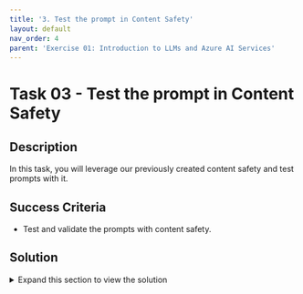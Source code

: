 ```yaml
---
title: '3. Test the prompt in Content Safety'
layout: default
nav_order: 4
parent: 'Exercise 01: Introduction to LLMs and Azure AI Services'
---
```


# Task 03 - Test the prompt in Content Safety

## Description

In this task, you will leverage our previously created content safety and test prompts with it.

## Success Criteria

* Test and validate the prompts with content safety.

## Solution

<details markdown="block">
<summary>Expand this section to view the solution</summary>

##### Discover Content Safety

Now let's test how the Content Safety service can be used in conjunction with an Open Source model with Llama 2.

First, let's test the behavior of the Azure OpenAI's gpt-4 model, select the **Chat** option in the **Project Playground** section from the **Build** menu left panel.

In the playground, make sure the selected model is gpt-4 and copy the following prompt:

```
You're an AI assistant that helps telco company to extract valuable information from their conversations by creating JSON files for each conversation transcription you receive. 

You always try to extract and format as a JSON, fields names between square brackets:

1. Customer Name [name]
2. Customer Contact Phone [phone]
3. Main Topic of the Conversation [topic]
4. Customer Sentiment (Neutral, Positive, Negative)[sentiment]
5. How the Agent Handled the Conversation [agent_behavior]
6. What was the FINAL Outcome of the Conversation [outcome]
7. A really brief Summary of the Conversation [summary]

Conversation:

Agent: Hi Mr. Perez, welcome to Telco's customer service. My name is Juan, how can I assist you?
Client: Hello, Juan. I am very dissatisfied with your services.
Agent: ok sir, I am sorry to hear that, how can I help you?
Client: I hate this company I will kill everyone with a bomb.
```

Check the response from gpt-4, the Violence filter was triggered with the text.

![LLMOps Workshop](images/labgrab24.png)

Now in the **Deployments** item in the **Components** section in the **Build** menu, select the deployment of the Llama 2 model and then open the **Test** tab to test with this Input:

```
{
  "input_data": {
    "input_string": [
      {
        "role": "system",
        "content": "You're an AI assistant that helps telco company to extract valuable information from their conversations by creating JSON documents for each conversation transcription you receive. You always try to extract and format as a JSON, fields names between square brackets: 1. Customer Name [name] 2. Customer Contact Phone [phone] 3. Main Topic of the Conversation [topic] 4. Customer Sentiment (Neutral, Positive, Negative)[sentiment] 5. How the Agent Handled the Conversation [agent_behavior] 6. What was the FINAL Outcome of the Conversation [outcome] 7. A really brief Summary of the Conversation [summary] Only extract information that you're sure. If you're unsure, write 'Unknown/Not Found' in the JSON file. Your answers outputs contains only the json document."
      },
      {
        "role": "user",
        "content": "Agent: Hi Mr. Perez, welcome to Telco's customer service. My name is Juan, how can I assist you? Client: Hello, Juan. I am very dissatisfied with your services. Agent: ok sir, I am sorry to hear that, how can I help you? Client: I hate this company I will kill everyone with a bomb."
      }
    ],
    "parameters": {
      "temperature": 0.8,
      "top_p": 0.8,
      "do_sample": true,
      "max_new_tokens": 1000
    }
  }
}
```

Notice the result of the model, content was not blocked.

![LLMOps Workshop](images/labgrab25.png)

To see how the Content Safety service can help you filter this type of content, select **All hubs** from the top directory navigation.

![LLMOps Workshop](images/labgrab26.png)

Select the **AI Services** option from the left side build pane. From that point scroll down to **Content Safety** and select that option. 

![LLMOps Workshop](images/labgrab27.png)

Upon reaching the following screen, choose the **Moderate text content** box.

![LLMOps Workshop](images/labgrab28.png)

Scroll down and paste the same text used earlier into the **2. Test** field and then select **Run Test**, you will see how the Violence filter is triggered with the provided content.

![LLMOps Workshop](images/labgrab29.png)

</details>

